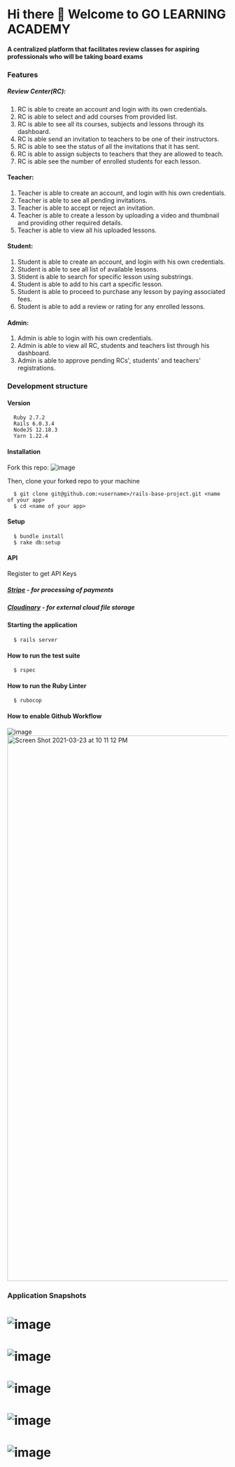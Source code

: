 # Hi there 👋 Welcome to GO LEARNING ACADEMY
#### A centralized platform that facilitates review classes for aspiring professionals who will be taking board exams

### Features

##### Review Center(RC):
1. RC is able to create an account and login with its own credentials.
2. RC is able to select and add courses from provided list.
4. RC is able to see all its courses, subjects and lessons through its dashboard.
5. RC is able send an invitation to teachers to be one of their instructors.
6. RC is able to see the status of all the invitations that it has sent.
7. RC is able to assign subjects to teachers that they are allowed to teach.
8. RC is able see the number of enrolled students for each lesson.

#### Teacher:
1. Teacher is able to create an account, and login with his own credentials.
2. Teacher is able to see all pending invitations.
3. Teacher is able to accept or reject an invitation.
4. Teacher is able to create a lesson by uploading a video and thumbnail and providing other required details.
5. Teacher is able to view all his uploaded lessons.


#### Student:
1. Student is able to create an account, and login with his own credentials.
2. Student is able to see all list of available lessons.
3. Stident is able to search for specific lesson using substrings.
4. Student is able to add to his cart a specific lesson.
5. Student is able to proceed to purchase any lesson by paying associated fees.
6. Student is able to add a review or rating for any enrolled lessons.


#### Admin:
1. Admin is able to login with his own credentials.
2. Admin is able to view all RC, students and teachers list through his dashboard.
3. Admin is able to approve pending RCs', students' and teachers' registrations.




### Development structure

#### Version

```
  Ruby 2.7.2
  Rails 6.0.3.4
  NodeJS 12.18.3
  Yarn 1.22.4
```

#### Installation

Fork this repo:
![image](https://user-images.githubusercontent.com/81558435/140481127-0588996b-4c5d-4575-bd3c-6f720360d78a.png)




Then, clone your forked repo to your machine
```
  $ git clone git@github.com:<username>/rails-base-project.git <name of your app>
  $ cd <name of your app>
```

#### Setup

```
  $ bundle install
  $ rake db:setup
```

#### API
Register to get API Keys
##### [Stripe](https://dashboard.stripe.com/register) - for processing of payments
##### [Cloudinary](https://cloudinary.com/) - for external cloud file storage


#### Starting the application

```
  $ rails server
```

#### How to run the test suite

```
  $ rspec
```

#### How to run the Ruby Linter

```
  $ rubocop
```

#### How to enable Github Workflow

![image](https://user-images.githubusercontent.com/81558435/140480139-b8a1b9c5-0746-4be7-8f06-f30a44557952.png)
<img width="1244" alt="Screen Shot 2021-03-23 at 10 11 12 PM" src="https://user-images.githubusercontent.com/9253881/112160530-36713700-8c25-11eb-9f00-d69a3a36343f.png">



### Application Snapshots
# ![image](https://user-images.githubusercontent.com/81558435/140483919-e689a125-1c1c-4463-8655-fe672e4124db.png)
# ![image](https://user-images.githubusercontent.com/81558435/140481473-185e7f31-29bf-4797-8630-9980878001e7.png)
# ![image](https://user-images.githubusercontent.com/81558435/140481625-6306abbe-e2e3-4a11-b83c-9a74203653c6.png)
# ![image](https://user-images.githubusercontent.com/81558435/140483628-a18450b8-ff4b-4231-a2b8-f4efc91fd689.png)
# ![image](https://user-images.githubusercontent.com/81558435/140482266-c3c77e35-a3c3-42a9-9071-76a607616bd8.png)

